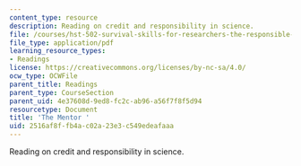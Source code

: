 ```yaml
---
content_type: resource
description: Reading on credit and responsibility in science.
file: /courses/hst-502-survival-skills-for-researchers-the-responsible-conduct-of-research-spring-2003/2516af8ffb4ac02a23e3c549edeafaaa_5athementor.pdf
file_type: application/pdf
learning_resource_types:
- Readings
license: https://creativecommons.org/licenses/by-nc-sa/4.0/
ocw_type: OCWFile
parent_title: Readings
parent_type: CourseSection
parent_uid: 4e37608d-9ed8-fc2c-ab96-a56f7f8f5d94
resourcetype: Document
title: 'The Mentor '
uid: 2516af8f-fb4a-c02a-23e3-c549edeafaaa
---
```

Reading on credit and responsibility in science.
